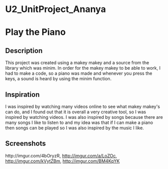# U2_UnitProject_Ananya
# Play the Piano 
<h2> Description </h2>
<p> This project was created using a makey makey and a source from the library which was minim. In order for the makey makey to be able to work, I had to make a code, so a piano was made and whenever you press the keys, a sound is heard by using the minim function.  <p>
<h2> Inspiration </h2>
I was inspired by watching many videos online to see what makey makey's can do, and I found out that it is overall a very creative tool, so I was inspired by watching videos. I was also inspired by songs because there are many songs I like to listen to and my idea was that if I can make a piano then songs can be played so I was also inspired by the music I like. 
<h2> Screenshots </h2>
<img <a href="http://imgur.com/4bOryzR">http://imgur.com/4bOryzR</a>, <a href="http://imgur.com/a/LoZOc">http://imgur.com/a/LoZOc</a>, <a href="http://imgur.com/kVytZBm">http://imgur.com/kVytZBm</a>, <a href="http://imgur.com/BM4KqYK">http://imgur.com/BM4KqYK</a>




